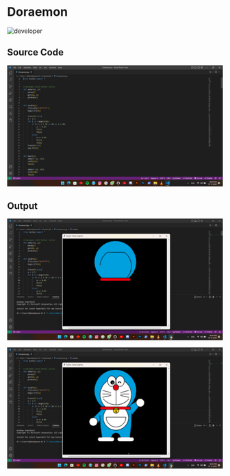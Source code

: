 # Doraemon

![developer](https://img.shields.io/badge/Developed%20By%20%3A-%20Maheshwaran-red)

## Source Code

![dashboard snap](https://github.com/mahesh-002/Doraemon/blob/main/Image/Source%20Code.png)

## Output

![dashboard snap](https://github.com/mahesh-002/Doraemon/blob/main/Image/1.png)

![dashboard snap](https://github.com/mahesh-002/Doraemon/blob/main/Image/2.png)
